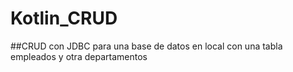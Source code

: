 # Kotlin_CRUD
##CRUD con JDBC para una base de datos en local con una tabla empleados y otra departamentos
